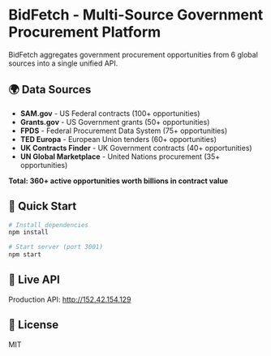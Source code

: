 # BidFetch - Multi-Source Government Procurement Platform

BidFetch aggregates government procurement opportunities from 6 global sources into a single unified API.

## 🌍 Data Sources

- **SAM.gov** - US Federal contracts (100+ opportunities)
- **Grants.gov** - US Government grants (50+ opportunities)  
- **FPDS** - Federal Procurement Data System (75+ opportunities)
- **TED Europa** - European Union tenders (60+ opportunities)
- **UK Contracts Finder** - UK Government contracts (40+ opportunities)
- **UN Global Marketplace** - United Nations procurement (35+ opportunities)

**Total: 360+ active opportunities worth billions in contract value**

## 🚀 Quick Start

```bash
# Install dependencies
npm install

# Start server (port 3001)
npm start
```

## 📡 Live API

Production API: http://152.42.154.129

## 📄 License

MIT

